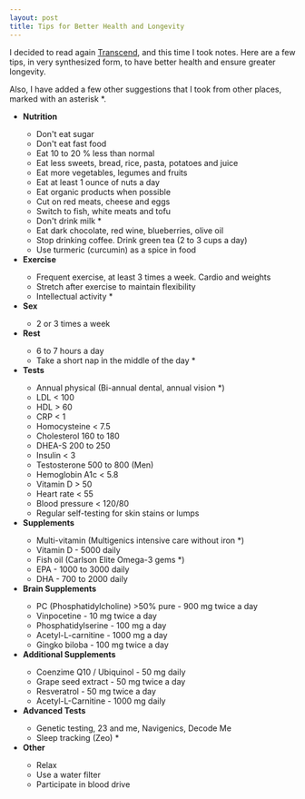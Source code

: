 ```yaml
---
layout: post
title: Tips for Better Health and Longevity
---
```


<p>
I decided to read again
<a href="http://www.javiertordable.com/blog/2010/01/15/trascend-book-kurzweil-grossman">Transcend</a>,
and this time I took notes. Here are a few tips, in very synthesized form,
to have better health and ensure greater longevity.
</p>

<p>
Also, I have
added a few other suggestions that I took from other places, marked
with an asterisk *.
</p>

<ul>
<li><strong>Nutrition</strong></li>
  <ul>
  <li>Don't eat sugar</li>
  <li>Don't eat fast food</li>
  <li>Eat 10 to 20 % less than normal</li>
  <li>Eat less sweets, bread, rice, pasta, potatoes and juice</li>
  <li>Eat more vegetables, legumes and fruits</li>
  <li>Eat at least 1 ounce of nuts a day</li>
  <li>Eat organic products when possible</li>
  <li>Cut on red meats, cheese and eggs</li>
  <li>Switch to fish, white meats and tofu</li>
  <li>Don't drink milk *</li>
  <li>Eat dark chocolate, red wine, blueberries, olive oil</li>
  <li>Stop drinking coffee. Drink green tea (2 to 3 cups a day)</li>
  <li>Use turmeric (curcumin) as a spice in food</li>
  </ul>

<li><strong>Exercise</strong></li>
  <ul>
  <li>Frequent exercise, at least 3 times a week. Cardio and weights</li>
  <li>Stretch after exercise to maintain flexibility</li>
  <li>Intellectual activity *</li>
  </ul>

<li><strong>Sex</strong></li>
  <ul>
  <li>2 or 3 times a week</li>
  </ul>

<li><strong>Rest</strong></li>
  <ul>
  <li>6 to 7 hours a day</li>
  <li>Take a short nap in the middle of the day *</li>
  </ul>

<li><strong>Tests</strong></li>
  <ul>
  <li>Annual physical (Bi-annual dental, annual vision *)</li>
  <li>LDL < 100</li>
  <li>HDL > 60</li>
  <li>CRP < 1</li>
  <li>Homocysteine < 7.5</li>
  <li>Cholesterol 160 to 180</li>
  <li>DHEA-S 200 to 250</li>
  <li>Insulin < 3</li>
  <li>Testosterone 500 to 800 (Men)</li>
  <li>Hemoglobin A1c < 5.8</li>
  <li>Vitamin D > 50</li>
  <li>Heart rate < 55</li>
  <li>Blood pressure < 120/80</li>
  <li>Regular self-testing for skin stains or lumps</li>
  </ul>

<li><strong>Supplements</strong></li>
  <ul>
  <li>Multi-vitamin (Multigenics intensive care without iron *)</li>
  <li>Vitamin D - 5000 daily</li>
  <li>Fish oil (Carlson Elite Omega-3 gems *)</li>
  <li>EPA - 1000 to 3000 daily</li>
  <li>DHA - 700 to 2000 daily</li>
  </ul>

<li><strong>Brain Supplements</strong></li>
  <ul>
  <li>PC (Phosphatidylcholine) >50% pure - 900 mg twice a day</li>
  <li>Vinpocetine - 10 mg twice a day</li>
  <li>Phosphatidylserine - 100 mg a day</li>
  <li>Acetyl-L-carnitine - 1000 mg a day</li>
  <li>Gingko biloba - 100 mg twice a day</li>
  </ul>

<li><strong>Additional Supplements</strong></li>
  <ul>
  <li>Coenzime Q10 / Ubiquinol - 50 mg daily</li>
  <li>Grape seed extract - 50 mg twice a day</li>
  <li>Resveratrol - 50 mg twice a day</li>
  <li>Acetyl-L-Carnitine - 1000 mg daily</li>
  </ul>

<li><strong>Advanced Tests</strong></li>
  <ul>
  <li>Genetic testing, 23 and me, Navigenics, Decode Me</li>
  <li>Sleep tracking (Zeo) *</li>
  </ul>

<li><strong>Other</strong></li>
  <ul>
  <li>Relax</li>
  <li>Use a water filter</li>
  <li>Participate in blood drive</li>
  </ul>

</ul>
